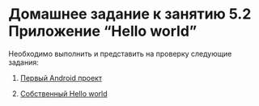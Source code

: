 # Домашнее задание к занятию 5.2 Приложение “Hello world”

Необходимо выполнить и представить на проверку следующие задания:

1. [Первый Android проект](https://github.com/netology-code/and-homeworks/tree/master/android-components/1.1.1)

2. [Собственный Hello world](https://github.com/netology-code/and-homeworks/tree/master/android-components/1.1.2)

